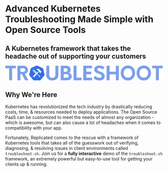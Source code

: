 # Advanced Kubernetes Troubleshooting Made Simple with Open Source Tools
## A Kubernetes framework that takes the headache out of supporting your customers

![troubleshoot.sh logo](../../assets/troubleshoot-logo.png)

## Why We're Here

Kubernetes has revolutionized the tech industry by drastically reducing costs, time, & resources needed to deploy applications. The Open Source PaaS can be customized to meet the needs of almost any organization - which is awesome, but can also cause a lot of headaches when it comes to compatibility with *your* app.

Fortunately, Replicated comes to the rescue with a framework of Kubernetes tools that takes all of the guesswork out of verifying, diagnosing, & resolving issues in client environments called `troubleshoot.sh`. Join us for a **fully interactive** demo of the `troubleshoot.sh` framework, an extremely powerful but easy-to-use tool for getting your clients up & running.

